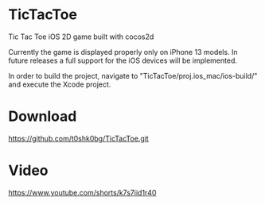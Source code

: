 # TicTacToe
Tic Tac Toe iOS 2D game built with cocos2d

Currently the game is displayed properly only on iPhone 13 models. 
In future releases a full support for the iOS devices will be implemented.

In order to build the project, navigate to "TicTacToe/proj.ios_mac/ios-build/" and execute the Xcode project.

# Download
https://github.com/t0shk0bg/TicTacToe.git

# Video
https://www.youtube.com/shorts/k7s7iid1r40
